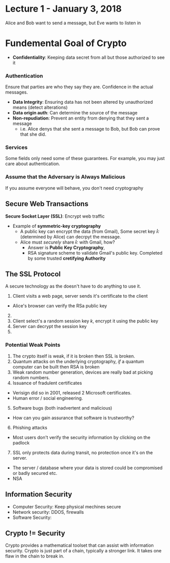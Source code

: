 # Lecture 1 - January 3, 2018

Alice and Bob want to send a message, but Eve wants to listen in

# Fundemental Goal of Crypto

- **Confidentiality**: Keeping data secret from all but those authorized to see it

### Authentication

Ensure that parties are who they say they are. Confidence in the actual messages.

- **Data Integrity**: Ensuring data has not been altered by unauthorized means (detect alterations)
- **Data origin auth**: Can determine the source of the message
- **Non-repudiation**: Prevent an entity from denying that they sent a message
  - i.e. Alice denys that she sent a message to Bob, but Bob can prove that she did.

### Services

Some fields only need some of these guarantees. For example, you may just care about authentication.

### Assume that the Adversary is Always Malicious

If you assume everyone will behave, you don't need cryptography

## Secure Web Transactions

**Secure Socket Layer (SSL)**: Encrypt web traffic
- Example of **symmetric-key cryptography**
  - A public key can encrypt the data (from Gmail), Some secret key ![latex-bb9c3603-c209-45fa-84e4-2f5ae78b0ed8](data/lecture1/latex-bb9c3603-c209-45fa-84e4-2f5ae78b0ed8.png) (determined by Alice) can decrpyt the message.
  - Alice must *securely* share ![latex-48236a55-8894-4a2d-815e-c389b6813e5a](data/lecture1/latex-48236a55-8894-4a2d-815e-c389b6813e5a.png) with Gmail, how?
    - Answer is **Public Key Cryptography**,
    - RSA signature scheme to validate Gmail's public key. Completed by some trusted **cretifying Authority**

## The SSL Protocol

A secure technology as the doesn't have to do anything to use it.

1. Client visits a web page, server sends it's certificate to the client
  - Alice's browser can verify the RSa public key
2.
3. Client select's a random session key $k$, encrypt it using the public key
4. Server can decrypt the session key
5.

### Potential Weak Points

1. The crypto itself is weak, if it is broken then SSL is broken.
2. Quantum attacks on the underlying cryptography, *if* a quantum computer can be built then RSA is broken
3. Weak random number generation, devices are really bad at picking random numbers.
4. Issuance of fradulent certificates
  - Verisign did so in 2001, released 2 Microsoft certificates.
  - Human error / social engineering.
5. Software bugs (both inadvertent and malicious)
  - How can you gain assurance that software is trustworthy?
6. Phishing attacks
  - Most users don't verify the security information by clicking on the padlock
7. SSL only protects data during transit, no protection once it's on the server.
  - The server / database where your data is stored could be compromised or badly secured etc.
  - NSA

## Information Security

- Computer Security: Keep physical mechines secure
- Network security: DDOS, firewalls
- Software Security:

## Crypto != Security

Crypto provides a mathematical toolset that can assist with information security. Crypto is just part of a chain, typically a stronger link.
It takes one flaw in the chain to break in.
